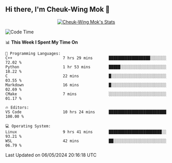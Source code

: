 ## Hi there, I'm Cheuk-Wing Mok 👋

<!--
**mozro0327/mozro0327** is a ✨ _special_ ✨ repository because its `README.md` (this file) appears on your GitHub profile.

Here are some ideas to get you started:

- 🔭 I’m currently working on ...
- 🌱 I’m currently learning ...
- 👯 I’m looking to collaborate on ...
- 🤔 I’m looking for help with ...
- 💬 Ask me about ...
- 📫 How to reach me: ...
- 😄 Pronouns: ...
- ⚡ Fun fact: ...
-->

<p align="center">
  <a href="https://github.com/mozro0327" class="rich-diff-level-one">
    <img src="https://github-readme-stats.vercel.app/api?username=mozro0327&title_color=333&text_color=777" alt="Cheuk-Wing Mok's Stats" >
    <!-- &hide=issues
    <img src="https://github-readme-stats.vercel.app/api?username=mozro0327&hide=issues&title_color=333&text_color=777" alt="Cheuk-Wing Mok's Stats" >
    -->
  </a>
</p>

<!--START_SECTION:waka-->
![Code Time](http://img.shields.io/badge/Code%20Time-2%2C557%20hrs%2014%20mins-blue)

📊 **This Week I Spent My Time On** 

```text
💬 Programming Languages: 
C++                      7 hrs 29 mins       ██████████████████░░░░░░░   72.02 % 
Python                   1 hr 53 mins        █████░░░░░░░░░░░░░░░░░░░░   18.22 % 
C                        22 mins             █░░░░░░░░░░░░░░░░░░░░░░░░   03.55 % 
Markdown                 16 mins             █░░░░░░░░░░░░░░░░░░░░░░░░   02.69 % 
CMake                    7 mins              ░░░░░░░░░░░░░░░░░░░░░░░░░   01.17 % 

🔥 Editors: 
VS Code                  10 hrs 24 mins      █████████████████████████   100.00 % 

💻 Operating System: 
Linux                    9 hrs 41 mins       ███████████████████████░░   93.21 % 
WSL                      42 mins             ██░░░░░░░░░░░░░░░░░░░░░░░   06.79 % 
```


 Last Updated on 06/05/2024 20:16:18 UTC
<!--END_SECTION:waka-->
